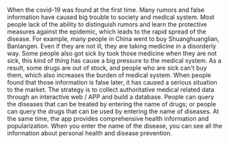When the covid-19 was found at the first time. Many rumors and false information have caused big trouble to society and medical system. Most people lack of the ability to distinguish rumors and learn the protective measures against the epidemic, which leads to the rapid spread of the disease. For example, many people in China went to buy Shuanghuanglian, Banlangen. Even if they are not ill, they are taking medicine in a disorderly way. Some people also got sick by took those medicine when they are not sick, this kind of thing has cause a big pressure to the medical system. As a result, some drugs are out of stock, and people who are sick can't buy them, which also increases the burden of medical system. When people found that those information is false later, it has caused a serious situation to the market.
The strategy is to collect authoritative medical related data through an interactive web / APP and build a database. People can query the diseases that can be treated by entering the name of drugs; or people can query the drugs that can be used by entering the name of diseases. At the same time, the app provides comprehensive health information and popularization. When you enter the name of the disease, you can see all the information about personal health and disease prevention.
